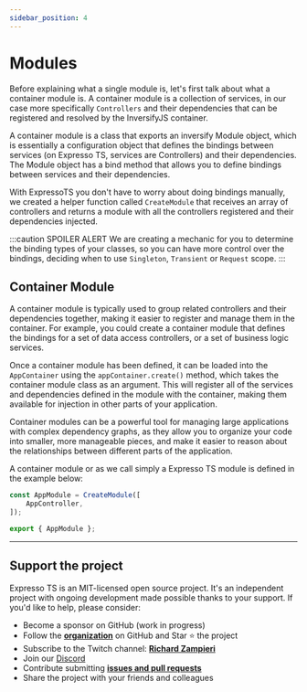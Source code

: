 ```yaml
---
sidebar_position: 4
---
```


# Modules

Before explaining what a single module is, let's first talk about what a container module is.
A container module is a collection of services, in our case more specifically `Controllers` and their dependencies that can be registered and resolved by the InversifyJS container.

A container module is a class that exports an inversify Module object, which is essentially a configuration object that defines the bindings between services (on Expresso TS, services are Controllers) and their dependencies. The Module object has a bind method that allows you to define bindings between services and their dependencies.

With ExpressoTS you don't have to worry about doing bindings manually, we created a helper function called `CreateModule` that receives an array of controllers and returns a module with all the controllers registered and their dependencies injected.

:::caution SPOILER ALERT
We are creating a mechanic for you to determine the binding types of your classes, so you can have more control over the bindings, deciding when to use `Singleton`, `Transient` or `Request` scope.
:::

## Container Module

A container module is typically used to group related controllers and their dependencies together, making it easier to register and manage them in the container. For example, you could create a container module that defines the bindings for a set of data access controllers, or a set of business logic services.

Once a container module has been defined, it can be loaded into the `AppContainer` using the `appContainer.create()` method, which takes the container module class as an argument. This will register all of the services and dependencies defined in the module with the container, making them available for injection in other parts of your application.

Container modules can be a powerful tool for managing large applications with complex dependency graphs, as they allow you to organize your code into smaller, more manageable pieces, and make it easier to reason about the relationships between different parts of the application.

A container module or as we call simply a Expresso TS module is defined in the example below:

```typescript
const AppModule = CreateModule([
    AppController,
]);

export { AppModule };
```

---

## Support the project

Expresso TS is an MIT-licensed open source project. It's an independent project with ongoing development made possible thanks to your support. If you'd like to help, please consider:

- Become a sponsor on GitHub (work in progress)
- Follow the **[organization](https://github.com/expressots)** on GitHub and Star ⭐ the project
- Subscribe to the Twitch channel: **[Richard Zampieri](https://www.twitch.tv/richardzampieri)**
- Join our [Discord](https://discord.com/invite/PyPJfGK)
- Contribute submitting **[issues and pull requests](https://github.com/expressots/expressots/issues/new/choose)**
- Share the project with your friends and colleagues
